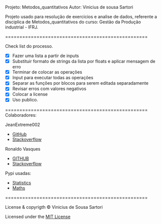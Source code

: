
Projeto: Metodos_quantitativos
Autor: Vinicius de sousa Sartori

Projeto usado para resolução de exercicios e analise de dados,
referente a disciplica de Metodos_quantitativos do curso:
Gestão da Produção industrial - IFRJ.

==================================================


Check list do processo. 

- [x]  Fazer uma lista a partir de inputs
- [x]  Substituir formato de strings da lista por floats e aplicar mensagem de erro 
- [x]  Terminar de colocar as operações
- [x]  Input para executar todas as operações
- [x]  Separar as funções por blocos para serem editada separadamente
- [x]  Revisar erros com valores negativos
- [x]  Colocar a license
- [x]  Uso publico.

==================================================
Colaboradores:

JeanExtreme002 

- [GitHub](https://github.com/JeanExtreme002)
- [Stackoverflow](https://pt.stackoverflow.com/users/157404/jeanextreme002)

Ronaldo Vasques

- [GITHUB](https://github.com/RonaldoVasques)
- [Stackoverflow](https://pt.stackoverflow.com/users/137387/augusto-vasques)

Pypi usadas:

- [Statistics](https://pypi.org/project/statistics/)
- [Maths](https://pypi.org/project/maths/)

==================================================

License & copyrigth © Vinicius de Sousa Sartori	

Licensed under the [MIT License](https://github.com/VsSarto/become_programmer/blob/master/projects/LICENSE)